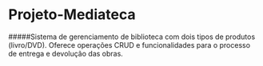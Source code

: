 # Projeto-Mediateca

#####Sistema de gerenciamento de biblioteca com dois tipos de produtos (livro/DVD). Oferece operações CRUD e funcionalidades para o processo de entrega e devolução das obras.
